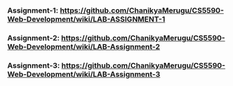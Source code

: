 ### Assignment-1: https://github.com/ChanikyaMerugu/CS5590-Web-Development/wiki/LAB-ASSIGNMENT-1
### Assignment-2: https://github.com/ChanikyaMerugu/CS5590-Web-Development/wiki/LAB-Assignment-2
### Assignment-3: https://github.com/ChanikyaMerugu/CS5590-Web-Development/wiki/LAB-Assignment-3
